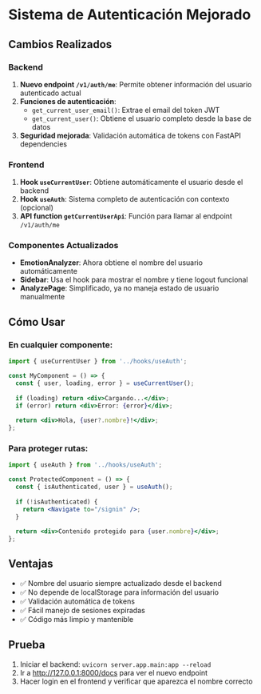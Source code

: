 # Sistema de Autenticación Mejorado

## Cambios Realizados

### Backend
1. **Nuevo endpoint `/v1/auth/me`**: Permite obtener información del usuario autenticado actual
2. **Funciones de autenticación**:
   - `get_current_user_email()`: Extrae el email del token JWT
   - `get_current_user()`: Obtiene el usuario completo desde la base de datos
3. **Seguridad mejorada**: Validación automática de tokens con FastAPI dependencies

### Frontend
1. **Hook `useCurrentUser`**: Obtiene automáticamente el usuario desde el backend
2. **Hook `useAuth`**: Sistema completo de autenticación con contexto (opcional)
3. **API function `getCurrentUserApi`**: Función para llamar al endpoint `/v1/auth/me`

### Componentes Actualizados
- **EmotionAnalyzer**: Ahora obtiene el nombre del usuario automáticamente
- **Sidebar**: Usa el hook para mostrar el nombre y tiene logout funcional
- **AnalyzePage**: Simplificado, ya no maneja estado de usuario manualmente

## Cómo Usar

### En cualquier componente:
```jsx
import { useCurrentUser } from '../hooks/useAuth';

const MyComponent = () => {
  const { user, loading, error } = useCurrentUser();
  
  if (loading) return <div>Cargando...</div>;
  if (error) return <div>Error: {error}</div>;
  
  return <div>Hola, {user?.nombre}!</div>;
};
```

### Para proteger rutas:
```jsx
import { useAuth } from '../hooks/useAuth';

const ProtectedComponent = () => {
  const { isAuthenticated, user } = useAuth();
  
  if (!isAuthenticated) {
    return <Navigate to="/signin" />;
  }
  
  return <div>Contenido protegido para {user.nombre}</div>;
};
```

## Ventajas
- ✅ Nombre del usuario siempre actualizado desde el backend
- ✅ No depende de localStorage para información del usuario
- ✅ Validación automática de tokens
- ✅ Fácil manejo de sesiones expiradas
- ✅ Código más limpio y mantenible

## Prueba
1. Iniciar el backend: `uvicorn server.app.main:app --reload`
2. Ir a http://127.0.0.1:8000/docs para ver el nuevo endpoint
3. Hacer login en el frontend y verificar que aparezca el nombre correcto